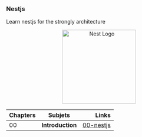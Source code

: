 ### Nestjs
Learn nestjs for the strongly architecture
<p align="center">
  <a href="http://nestjs.com/" target="blank"><img src="https://nestjs.com/img/logo-small.svg" width="200" alt="Nest Logo" /></a>
</p>

| Chapters | Subjets  | Links |
|:-----|:--------:|------:|
| 00   | **Introduction** | [00-nestjs](https://github.com/alban-okoby/learn-all-things-you-need/tree/main/nestjs/00-nestjs) |
